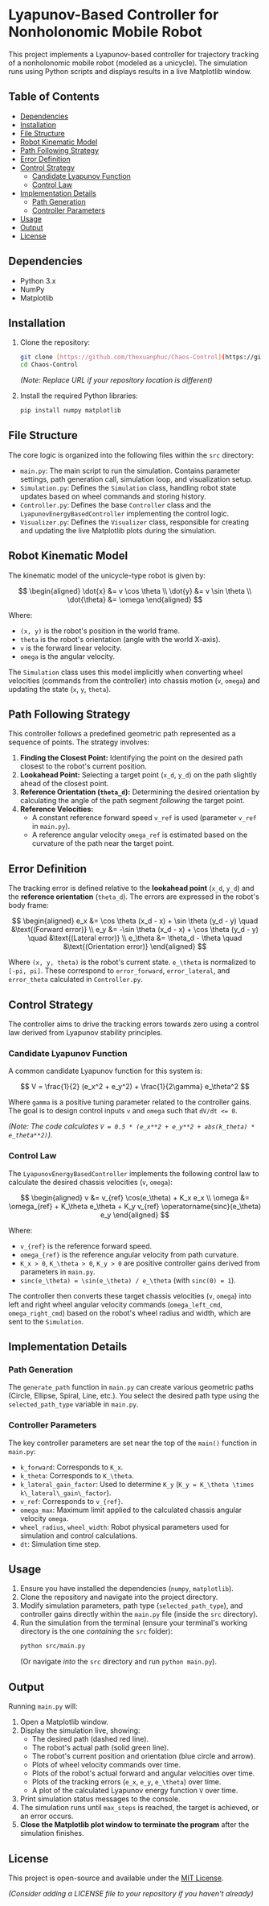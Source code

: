 # Lyapunov-Based Controller for Nonholonomic Mobile Robot

This project implements a Lyapunov-based controller for trajectory tracking of a nonholonomic mobile robot (modeled as a unicycle). The simulation runs using Python scripts and displays results in a live Matplotlib window.

## Table of Contents
- [Dependencies](#dependencies)
- [Installation](#installation)
- [File Structure](#file-structure)
- [Robot Kinematic Model](#robot-kinematic-model)
- [Path Following Strategy](#path-following-strategy)
- [Error Definition](#error-definition)
- [Control Strategy](#control-strategy)
  - [Candidate Lyapunov Function](#candidate-lyapunov-function)
  - [Control Law](#control-law)
- [Implementation Details](#implementation-details)
  - [Path Generation](#path-generation)
  - [Controller Parameters](#controller-parameters)
- [Usage](#usage)
- [Output](#output)
- [License](#license)

## Dependencies

* Python 3.x
* NumPy
* Matplotlib

## Installation

1.  Clone the repository:
    ```bash
    git clone [https://github.com/thexuanphuc/Chaos-Control](https://github.com/thexuanphuc/Chaos-Control)
    cd Chaos-Control
    ```
    *(Note: Replace URL if your repository location is different)*

2.  Install the required Python libraries:
    ```bash
    pip install numpy matplotlib
    ```

## File Structure

The core logic is organized into the following files within the `src` directory:

* `main.py`: The main script to run the simulation. Contains parameter settings, path generation call, simulation loop, and visualization setup.
* `Simulation.py`: Defines the `Simulation` class, handling robot state updates based on wheel commands and storing history.
* `Controller.py`: Defines the base `Controller` class and the `LyapunovEnergyBasedController` implementing the control logic.
* `Visualizer.py`: Defines the `Visualizer` class, responsible for creating and updating the live Matplotlib plots during the simulation.

## Robot Kinematic Model

The kinematic model of the unicycle-type robot is given by:

$$
\begin{aligned}
\dot{x} &= v \cos \theta \\
\dot{y} &= v \sin \theta \\
\dot{\theta} &= \omega
\end{aligned}
$$

Where:
* `(x, y)` is the robot's position in the world frame.
* `theta` is the robot's orientation (angle with the world X-axis).
* `v` is the forward linear velocity.
* `omega` is the angular velocity.

The `Simulation` class uses this model implicitly when converting wheel velocities (commands from the controller) into chassis motion (`v`, `omega`) and updating the state (`x`, `y`, `theta`).

## Path Following Strategy

This controller follows a predefined geometric path represented as a sequence of points. The strategy involves:

1.  **Finding the Closest Point:** Identifying the point on the desired path closest to the robot's current position.
2.  **Lookahead Point:** Selecting a target point (`x_d`, `y_d`) on the path slightly ahead of the closest point.
3.  **Reference Orientation (`theta_d`):** Determining the desired orientation by calculating the angle of the path segment *following* the target point.
4.  **Reference Velocities:**
    * A constant reference forward speed `v_ref` is used (parameter `v_ref` in `main.py`).
    * A reference angular velocity `omega_ref` is estimated based on the curvature of the path near the target point.

## Error Definition

The tracking error is defined relative to the **lookahead point** (`x_d`, `y_d`) and the **reference orientation** (`theta_d`). The errors are expressed in the robot's body frame:

$$
\begin{aligned}
e_x &= \cos \theta (x_d - x) + \sin \theta (y_d - y) \quad &\text{(Forward error)} \\
e_y &= -\sin \theta (x_d - x) + \cos \theta (y_d - y) \quad &\text{(Lateral error)} \\
e_\theta &= \theta_d - \theta \quad &\text{(Orientation error)}
\end{aligned}
$$

Where `(x, y, theta)` is the robot's current state. `e_\theta` is normalized to `[-pi, pi]`. These correspond to `error_forward`, `error_lateral`, and `error_theta` calculated in `Controller.py`.

## Control Strategy

The controller aims to drive the tracking errors towards zero using a control law derived from Lyapunov stability principles.

### Candidate Lyapunov Function

A common candidate Lyapunov function for this system is:

$$
V = \frac{1}{2} (e_x^2 + e_y^2) + \frac{1}{2\gamma} e_\theta^2
$$

Where `gamma` is a positive tuning parameter related to the controller gains. The goal is to design control inputs `v` and `omega` such that `dV/dt <= 0`.

*(Note: The code calculates `V = 0.5 * (e_x**2 + e_y**2 + abs(k_theta) * e_theta**2)`).*

### Control Law

The `LyapunovEnergyBasedController` implements the following control law to calculate the desired chassis velocities (`v`, `omega`):

$$
\begin{aligned}
v &= v_{ref} \cos(e_\theta) + K_x e_x \\
\omega &= \omega_{ref} + K_\theta e_\theta + K_y v_{ref} \operatorname{sinc}(e_\theta) e_y
\end{aligned}
$$

Where:
* `v_{ref}` is the reference forward speed.
* `omega_{ref}` is the reference angular velocity from path curvature.
* `K_x > 0`, `K_\theta > 0`, `K_y > 0` are positive controller gains derived from parameters in `main.py`.
* `sinc(e_\theta) = \sin(e_\theta) / e_\theta` (with `sinc(0) = 1`).

The controller then converts these target chassis velocities (`v`, `omega`) into left and right wheel angular velocity commands (`omega_left_cmd`, `omega_right_cmd`) based on the robot's wheel radius and width, which are sent to the `Simulation`.

## Implementation Details

### Path Generation

The `generate_path` function in `main.py` can create various geometric paths (Circle, Ellipse, Spiral, Line, etc.). You select the desired path type using the `selected_path_type` variable in `main.py`.

### Controller Parameters

The key controller parameters are set near the top of the `main()` function in `main.py`:

* `k_forward`: Corresponds to `K_x`.
* `k_theta`: Corresponds to `K_\theta`.
* `k_lateral_gain_factor`: Used to determine `K_y` (`K_y = K_\theta \times k\_lateral\_gain\_factor`).
* `v_ref`: Corresponds to `v_{ref}`.
* `omega_max`: Maximum limit applied to the calculated chassis angular velocity `omega`.
* `wheel_radius`, `wheel_width`: Robot physical parameters used for simulation and control calculations.
* `dt`: Simulation time step.

## Usage

1.  Ensure you have installed the dependencies (`numpy`, `matplotlib`).
2.  Clone the repository and navigate into the project directory.
3.  Modify simulation parameters, path type (`selected_path_type`), and controller gains directly within the `main.py` file (inside the `src` directory).
4.  Run the simulation from the terminal (ensure your terminal's working directory is the one *containing* the `src` folder):
    ```bash
    python src/main.py
    ```
    (Or navigate *into* the `src` directory and run `python main.py`).

## Output

Running `main.py` will:

1.  Open a Matplotlib window.
2.  Display the simulation live, showing:
    * The desired path (dashed red line).
    * The robot's actual path (solid green line).
    * The robot's current position and orientation (blue circle and arrow).
    * Plots of wheel velocity commands over time.
    * Plots of the robot's actual forward and angular velocities over time.
    * Plots of the tracking errors (`e_x`, `e_y`, `e_\theta`) over time.
    * A plot of the calculated Lyapunov energy function `V` over time.
3.  Print simulation status messages to the console.
4.  The simulation runs until `max_steps` is reached, the target is achieved, or an error occurs.
5.  **Close the Matplotlib plot window to terminate the program** after the simulation finishes.

## License

This project is open-source and available under the [MIT License](LICENSE).

*(Consider adding a LICENSE file to your repository if you haven't already)*